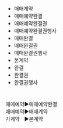 - 매매계약
- 매매예약완결
- 매매예약완결권
- 매매예약완결권행사
- 매매완결
- 매매완결권
- 매매완결권행사
- 본계약
- 완결
- 완결권
- 완결권행사



#
매매예약▶매매예약완결  
매매예약▶매매계약  
가계약ㅤ▶본계약  
